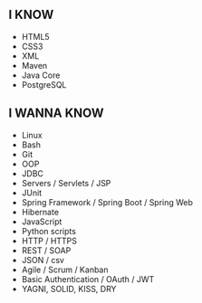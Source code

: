 ## I KNOW
- HTML5
- CSS3
- XML
- Maven
- Java Core
- PostgreSQL
## I WANNA KNOW
- Linux
- Bash
- Git
- OOP
- JDBC
- Servers / Servlets / JSP
- JUnit
- Spring Framework / Spring Boot / Spring Web
- Hibernate
- JavaScript
- Python scripts
- HTTP / HTTPS
- REST / SOAP
- JSON / csv
- Agile / Scrum / Kanban
- Basic Authentication / OAuth / JWT
- YAGNI, SOLID, KISS, DRY
